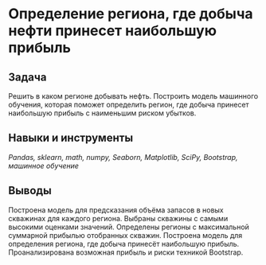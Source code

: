 # Определение региона, где добыча нефти принесет наибольшую прибыль

## Задача
Решить в каком регионе добывать нефть. Построить модель машинного обучения, которая поможет определить регион, где добыча принесет наибольшую прибыль с наименьшим риском убытков.

## Навыки и инструменты
*Pandas, sklearn, math, numpy, Seaborn, Matplotlib, SciPy, Bootstrap, машинное обучение*

## Выводы
Построена модель для предсказания объёма запасов в новых скважинах для каждого региона. Выбраны скважины с самыми высокими оценками значений.
Определены регионы с максимальной суммарной прибылью отобранных скважин. Построена модель для определения региона, где добыча принесёт наибольшую прибыль. Проанализирована возможная прибыль и риски техникой Bootstrap.
